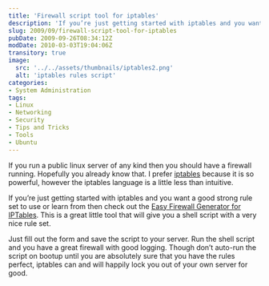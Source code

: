 ```yaml
---
title: 'Firewall script tool for iptables'
description: 'If you’re just getting started with iptables and you want a good strong rule set to use or learn from then check out the Easy Firewall Generator for IPTables. This is a great little tool that will give you a shell script with a very nice rule set.'
slug: 2009/09/firewall-script-tool-for-iptables
pubDate: 2009-09-26T08:34:12Z
modDate: 2010-03-03T19:04:06Z
transitory: true
image:
  src: '../../assets/thumbnails/iptables2.png'
  alt: 'iptables rules script'
categories:
- System Administration
tags:
- Linux
- Networking
- Security
- Tips and Tricks
- Tools
- Ubuntu
---
```


If you run a public linux server of any kind then you should have a firewall running. Hopefully you already know that. I prefer [iptables](http://www.netfilter.org/) because it is so powerful, however the iptables language is a little less than intuitive.

If you’re just getting started with iptables and you want a good strong rule set to use or learn from then check out the [Easy Firewall Generator for IPTables](http://easyfwgen.morizot.net/gen/). This is a great little tool that will give you a shell script with a very nice rule set.

Just fill out the form and save the script to your server. Run the shell script and you have a great firewall with good logging. Though don’t auto-run the script on bootup until you are absolutely sure that you have the rules perfect, iptables can and will happily lock you out of your own server for good.

<!-- more -->
